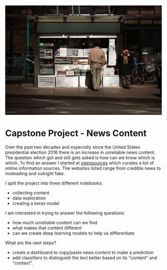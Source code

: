 [<center><img src='images/newsstand.jpg'></center>](https://github.com/osterburg/dsc-5-capstone-project-online-ds-ft-100118/FakeNews/assets/player/KeynoteDHTMLPlayer.html)

# Capstone Project - News Content

Over the past two decades and especially since the United States presidential election 2016 there is an increase in unreliable news content. The question which got and still gets asked is how can we know which is which. To find an answer I started at [opensources](http://www.opensources.co/) which curates a list of online information sources. The websites listed range from credible news to misleading and outright fake.

I split the project into three different notebooks:

+ collecting content
+ data exploration
+ creating a keras model

I am interested in trying to answer the following questions:

+ how much unreliable content can we find
+ what makes that content different
+ can we create deep learning models to help us differentiate

What are the next steps?

+ create a dashboard to copy/paste news content to make a prediction
+ add classifiers to distinguish the text better based on its "content" and "context".
